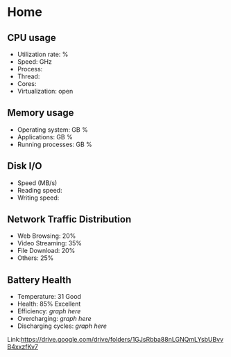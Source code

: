 # Home
## CPU usage

- Utilization rate: %
- Speed: GHz
- Process: 
- Thread: 
- Cores: 
- Virtualization: open

## Memory usage

- Operating system: GB %
- Applications: GB %
- Running processes: GB %

## Disk I/O

- Speed (MB/s)
- Reading speed: 
- Writing speed: 

## Network Traffic Distribution

- Web Browsing: 20%
- Video Streaming: 35%
- File Download: 20%
- Others: 25%

## Battery Health

- Temperature: 31 Good
- Health: 85% Excellent
- Efficiency: _graph here_
- Overcharging: _graph here_
- Discharging cycles: _graph here_

Link:https://drive.google.com/drive/folders/1GJsRbba88nLGNQmLYsbUBvvB4xxzfKv7
